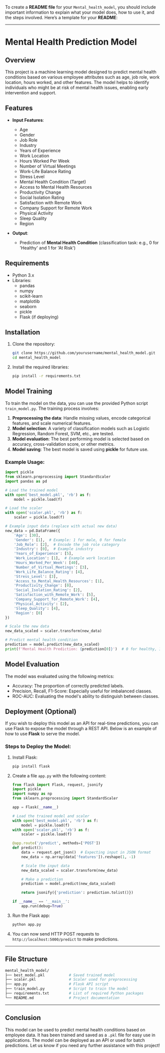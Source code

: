 To create a **README file** for your `Mental_health_model`, you should include important information to explain what your model does, how to use it, and the steps involved. Here’s a template for your **README**:

---

# Mental Health Prediction Model

## Overview

This project is a machine learning model designed to predict mental health conditions based on various employee attributes such as age, job role, work location, hours worked, and other features. The model helps to identify individuals who might be at risk of mental health issues, enabling early intervention and support.

## Features

- **Input Features**:
  - Age
  - Gender
  - Job Role
  - Industry
  - Years of Experience
  - Work Location
  - Hours Worked Per Week
  - Number of Virtual Meetings
  - Work-Life Balance Rating
  - Stress Level
  - Mental Health Condition (Target)
  - Access to Mental Health Resources
  - Productivity Change
  - Social Isolation Rating
  - Satisfaction with Remote Work
  - Company Support for Remote Work
  - Physical Activity
  - Sleep Quality
  - Region
  
- **Output**:
  - Prediction of **Mental Health Condition** (classification task: e.g., 0 for 'Healthy' and 1 for 'At Risk')

## Requirements

- Python 3.x
- Libraries:
  - pandas
  - numpy
  - scikit-learn
  - matplotlib
  - seaborn
  - pickle
  - Flask (if deploying)

## Installation

1. Clone the repository:
   ```bash
   git clone https://github.com/yourusername/mental_health_model.git
   cd mental_health_model
   ```

2. Install the required libraries:
   ```bash
   pip install -r requirements.txt
   ```

## Model Training

To train the model on the data, you can use the provided Python script `train_model.py`. The training process involves:

1. **Preprocessing the data**: Handle missing values, encode categorical features, and scale numerical features.
2. **Model selection**: A variety of classification models such as Logistic Regression, Random Forest, SVM, etc., are tested.
3. **Model evaluation**: The best performing model is selected based on accuracy, cross-validation score, or other metrics.
4. **Model saving**: The best model is saved using **pickle** for future use.

### Example Usage:

```python
import pickle
from sklearn.preprocessing import StandardScaler
import pandas as pd

# Load the trained model
with open('best_model.pkl', 'rb') as f:
    model = pickle.load(f)

# Load the scaler
with open('scaler.pkl', 'rb') as f:
    scaler = pickle.load(f)

# Example input data (replace with actual new data)
new_data = pd.DataFrame({
    'Age': [30],
    'Gender': [1],  # Example: 1 for male, 0 for female
    'Job_Role': [2],  # Encode the job role category
    'Industry': [0],  # Example industry
    'Years_of_Experience': [5],
    'Work_Location': [1],  # Example work location
    'Hours_Worked_Per_Week': [40],
    'Number_of_Virtual_Meetings': [3],
    'Work_Life_Balance_Rating': [4],
    'Stress_Level': [3],
    'Access_to_Mental_Health_Resources': [1],
    'Productivity_Change': [0],
    'Social_Isolation_Rating': [2],
    'Satisfaction_with_Remote_Work': [5],
    'Company_Support_for_Remote_Work': [4],
    'Physical_Activity': [2],
    'Sleep_Quality': [4],
    'Region': [0]
})

# Scale the new data
new_data_scaled = scaler.transform(new_data)

# Predict mental health condition
prediction = model.predict(new_data_scaled)
print(f'Mental Health Prediction: {prediction[0]}')  # 0 for healthy, 1 for at risk
```

## Model Evaluation

The model was evaluated using the following metrics:
- Accuracy: The proportion of correctly predicted labels.
- Precision, Recall, F1-Score: Especially useful for imbalanced classes.
- ROC-AUC: Evaluating the model's ability to distinguish between classes.

## Deployment (Optional)

If you wish to deploy this model as an API for real-time predictions, you can use Flask to expose the model through a REST API. Below is an example of how to use **Flask** to serve the model.

### Steps to Deploy the Model:
1. Install Flask:
   ```bash
   pip install flask
   ```

2. Create a file `app.py` with the following content:

   ```python
   from flask import Flask, request, jsonify
   import pickle
   import numpy as np
   from sklearn.preprocessing import StandardScaler

   app = Flask(__name__)

   # Load the trained model and scaler
   with open('best_model.pkl', 'rb') as f:
       model = pickle.load(f)
   with open('scaler.pkl', 'rb') as f:
       scaler = pickle.load(f)

   @app.route('/predict', methods=['POST'])
   def predict():
       data = request.get_json()  # Expecting input in JSON format
       new_data = np.array(data['features']).reshape(1, -1)

       # Scale the input data
       new_data_scaled = scaler.transform(new_data)

       # Make a prediction
       prediction = model.predict(new_data_scaled)

       return jsonify({'prediction': prediction.tolist()})

   if __name__ == '__main__':
       app.run(debug=True)
   ```

3. Run the Flask app:
   ```bash
   python app.py
   ```

4. You can now send HTTP POST requests to `http://localhost:5000/predict` to make predictions.

---

## File Structure

```bash
mental_health_model/
├── best_model.pkl           # Saved trained model
├── scaler.pkl               # Scaler used for preprocessing
├── app.py                   # Flask API script
├── train_model.py           # Script to train the model
├── requirements.txt         # List of required Python packages
└── README.md                # Project documentation
```

---

## Conclusion

This model can be used to predict mental health conditions based on employee data. It has been trained and saved as a `.pkl` file for easy use in applications. The model can be deployed as an API or used for batch predictions. Let us know if you need any further assistance with this project!

